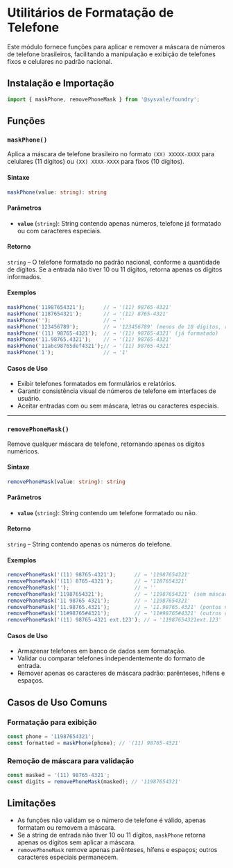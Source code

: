# Utilitários de Formatação de Telefone

Este módulo fornece funções para aplicar e remover a máscara de números de telefone brasileiros, facilitando a manipulação e exibição de telefones fixos e celulares no padrão nacional.

## Instalação e Importação

```typescript
import { maskPhone, removePhoneMask } from '@sysvale/foundry';
```

## Funções

### `maskPhone()`

Aplica a máscara de telefone brasileiro no formato `(XX) XXXXX-XXXX` para celulares (11 dígitos) ou `(XX) XXXX-XXXX` para fixos (10 dígitos).

#### Sintaxe

```typescript
maskPhone(value: string): string
```

#### Parâmetros

- **`value`** (`string`): String contendo apenas números, telefone já formatado ou com caracteres especiais.

#### Retorno

`string` – O telefone formatado no padrão nacional, conforme a quantidade de dígitos. Se a entrada não tiver 10 ou 11 dígitos, retorna apenas os dígitos informados.

#### Exemplos

<!-- prettier-ignore -->
```typescript
maskPhone('11987654321');      // → '(11) 98765-4321'
maskPhone('1187654321');       // → '(11) 8765-4321'
maskPhone('');                 // → ''
maskPhone('123456789');        // → '123456789' (menos de 10 dígitos, retorna sem máscara)
maskPhone('(11) 98765-4321');  // → '(11) 98765-4321' (já formatado)
maskPhone('11.98765.4321');    // → '(11) 98765-4321'
maskPhone('11abc98765def4321');// → '(11) 98765-4321'
maskPhone('1');                // → '1'
```

#### Casos de Uso

- Exibir telefones formatados em formulários e relatórios.
- Garantir consistência visual de números de telefone em interfaces de usuário.
- Aceitar entradas com ou sem máscara, letras ou caracteres especiais.

---

### `removePhoneMask()`

Remove qualquer máscara de telefone, retornando apenas os dígitos numéricos.

#### Sintaxe

```typescript
removePhoneMask(value: string): string
```

#### Parâmetros

- **`value`** (`string`): String contendo um telefone formatado ou não.

#### Retorno

`string` – String contendo apenas os números do telefone.

#### Exemplos

<!-- prettier-ignore -->
```typescript
removePhoneMask('(11) 98765-4321');      // → '11987654321'
removePhoneMask('(11) 8765-4321');       // → '1187654321'
removePhoneMask('');                     // → ''
removePhoneMask('11987654321');          // → '11987654321' (sem máscara, retorna igual)
removePhoneMask('11 98765 4321');        // → '11987654321'
removePhoneMask('11.98765.4321');        // → '11.98765.4321' (pontos não são removidos)
removePhoneMask('11#98765#4321');        // → '11#98765#4321' (outros caracteres não são removidos)
removePhoneMask('(11) 98765-4321 ext.123'); // → '11987654321ext.123'
```

#### Casos de Uso

- Armazenar telefones em banco de dados sem formatação.
- Validar ou comparar telefones independentemente do formato de entrada.
- Remover apenas os caracteres de máscara padrão: parênteses, hífens e espaços.

## Casos de Uso Comuns

### Formatação para exibição

```typescript
const phone = '11987654321';
const formatted = maskPhone(phone); // '(11) 98765-4321'
```

### Remoção de máscara para validação

```typescript
const masked = '(11) 98765-4321';
const digits = removePhoneMask(masked); // '11987654321'
```

## Limitações

- As funções não validam se o número de telefone é válido, apenas formatam ou removem a máscara.
- Se a string de entrada não tiver 10 ou 11 dígitos, `maskPhone` retorna apenas os dígitos sem aplicar a máscara.
- `removePhoneMask` remove apenas parênteses, hífens e espaços; outros caracteres especiais permanecem.
